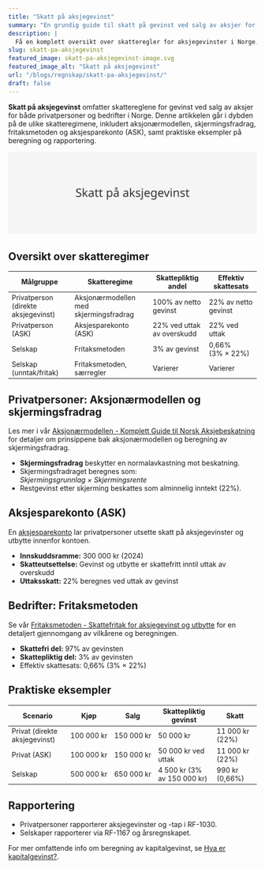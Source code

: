 ```yaml
---
title: "Skatt på aksjegevinst"
summary: "En grundig guide til skatt på gevinst ved salg av aksjer for privatpersoner og selskaper, med forklaringer, praktiske eksempler og intern lenking."
description: |
  Få en komplett oversikt over skatteregler for aksjegevinster i Norge, inkludert aksjonærmodellen, skjermingsfradrag, fritaksmetoden og aksjesparekonto (ASK).
slug: skatt-pa-aksjegevinst
featured_image: skatt-pa-aksjegevinst-image.svg
featured_image_alt: "Skatt på aksjegevinst"
url: "/blogs/regnskap/skatt-pa-aksjegevinst/"
draft: false
---
```



**Skatt på aksjegevinst** omfatter skattereglene for gevinst ved salg av aksjer for både privatpersoner og bedrifter i Norge. Denne artikkelen går i dybden på de ulike skatteregimene, inkludert aksjonærmodellen, skjermingsfradrag, fritaksmetoden og aksjesparekonto (ASK), samt praktiske eksempler på beregning og rapportering.

![Skatt på aksjegevinst](skatt-pa-aksjegevinst-image.svg)

## Oversikt over skatteregimer

| Målgruppe                        | Skatteregime                               | Skattepliktig andel           | Effektiv skattesats     |
|----------------------------------|---------------------------------------------|-------------------------------|-------------------------|
| Privatperson (direkte aksjegevinst) | Aksjonærmodellen med skjermingsfradrag     | 100% av netto gevinst         | 22% av netto gevinst    |
| Privatperson (ASK)               | Aksjesparekonto (ASK)                     | 22% ved uttak av overskudd    | 22% ved uttak          |
| Selskap                          | Fritaksmetoden                             | 3% av gevinst                 | 0,66% (3% × 22%)       |
| Selskap (unntak/fritak)          | Fritaksmetoden, særregler                 | Varierer                      | Varierer               |

## Privatpersoner: Aksjonærmodellen og skjermingsfradrag

Les mer i vår [Aksjonærmodellen - Komplett Guide til Norsk Aksjebeskatning](/blogs/regnskap/aksjonaermodellen-guide "Aksjonærmodellen - Komplett Guide til Norsk Aksjebeskatning") for detaljer om prinsippene bak aksjonærmodellen og beregning av skjermingsfradrag.

* **Skjermingsfradrag** beskytter en normalavkastning mot beskatning.
* Skjermingsfradraget beregnes som:  
  _Skjermingsgrunnlag × Skjermingsrente_
* Restgevinst etter skjerming beskattes som alminnelig inntekt (22%).

## Aksjesparekonto (ASK)

En [aksjesparekonto](/blogs/regnskap/hva-er-aksjesparekonto "Hva er Aksjesparekonto? Fordeler, begrensninger og regler") lar privatpersoner utsette skatt på aksjegevinster og utbytte innenfor kontoen.  

* **Innskuddsramme:** 300 000 kr (2024)  
* **Skatteutsettelse:** Gevinst og utbytte er skattefritt inntil uttak av overskudd  
* **Uttaksskatt:** 22% beregnes ved uttak av gevinst  

## Bedrifter: Fritaksmetoden

Se vår [Fritaksmetoden - Skattefritak for aksjegevinst og utbytte](/blogs/regnskap/hva-er-fritaksmetoden "Fritaksmetoden - Komplett guide til skattefritak av aksjegevinst og utbytte") for en detaljert gjennomgang av vilkårene og beregningen.

* **Skattefri del:** 97% av gevinsten  
* **Skattepliktig del:** 3% av gevinsten  
* Effektiv skattesats: 0,66% (3% × 22%)

## Praktiske eksempler

| Scenario                           | Kjøp         | Salg         | Skattepliktig gevinst       | Skatt                  |
|------------------------------------|--------------|--------------|-----------------------------|------------------------|
| Privat (direkte aksjegevinst)      | 100 000 kr   | 150 000 kr   | 50 000 kr                   | 11 000 kr (22%)        |
| Privat (ASK)                       | 100 000 kr   | 150 000 kr   | 50 000 kr ved uttak         | 11 000 kr (22%)        |
| Selskap                            | 500 000 kr   | 650 000 kr   | 4 500 kr (3% av 150 000 kr) | 990 kr (0,66%)         |

## Rapportering

* Privatpersoner rapporterer aksjegevinster og -tap i RF-1030.  
* Selskaper rapporterer via RF-1167 og årsregnskapet.

For mer omfattende info om beregning av kapitalgevinst, se [Hva er kapitalgevinst?](/blogs/regnskap/hva-er-kapitalgevinst "Hva er kapitalgevinst? Komplett Guide til Skatt og Regnskapsføring").
